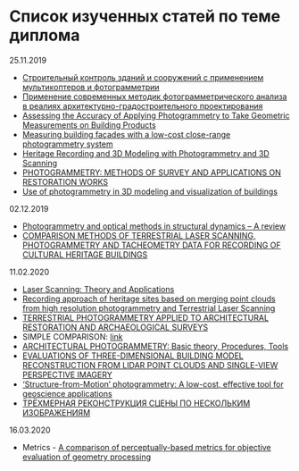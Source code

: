 # Список изученных статей по теме диплома

25.11.2019

* [Строительный κонтроль зданий и сооружений с применением мультиκоптеров и фотограмметрии](https://search.proquest.com/openview/2397ed3a43d1e682a01ec92a4bda1e88/1?pq-origsite=gscholar&cbl=2026733)
* [Применение современных методик фотограмметрического анализа в реалиях архитектурно-градостроительного проектирования](http://elib.sfu-kras.ru/bitstream/handle/2311/18688/s22_011.pdf?sequence=1)
* [Assessing the Accuracy of Applying Photogrammetry to
Take Geometric Measurements on Building Products](https://pdfs.semanticscholar.org/caa5/90b987bb766f7bef84baffe5142d229c7483.pdf)
* [Measuring building façades with a low-cost close-range photogrammetry system](http://www.close-range.com/docs/Measuring_building_facades_with_a_low-cost_Close-Range_photogrammetry_system--Ordonez-etal-2010.pdf)
* [Heritage Recording and 3D Modeling with Photogrammetry
and 3D Scanning](https://www.mdpi.com/2072-4292/3/6/1104/pdf)
* [PHOTOGRAMMETRY: METHODS OF SURVEY AND APPLICATIONS ON
RESTORATION WORKS](https://www.int-arch-photogramm-remote-sens-spatial-inf-sci.net/XLII-2-W11/557/2019/isprs-archives-XLII-2-W11-557-2019.pdf)
* [Use of photogrammetry in 3D modeling and visualization of buildings](https://www.researchgate.net/profile/Kamal_Jain5/publication/255651498_Use_of_photogrammetry_in_3D_modeling_and_visualization_of_buildings/links/5438febd0cf2d6698bdf0283/Use-of-photogrammetry-in-3D-modeling-and-visualization-of-buildings.pdf)


02.12.2019

* [Photogrammetry and optical methods in structural dynamics – A review](https://www.researchgate.net/profile/Javad_Baqersad/publication/295398138_Photogrammetry_and_optical_methods_in_structural_dynamics_-_A_review/links/57bb6f1c08ae51eef1f3d236/Photogrammetry-and-optical-methods-in-structural-dynamics-A-review.pdf?origin=publication_detail)
* [COMPARISON METHODS OF TERRESTRIAL LASER SCANNING, PHOTOGRAMMETRY AND TACHEOMETRY DATA FOR RECORDING OF CULTURAL HERITAGE BUILDINGS](https://www.isprs.org/proceedings/XXXVII/congress/5_pdf/38.pdf)


11.02.2020
* [Laser Scanning: Theory and Applications](https://books.google.ru/books?id=IuaODwAAQBAJ&pg=PA474&lpg=PA474&dq=tls+architectural+photogrammetry&source=bl&ots=s9kWvCsROx&sig=ACfU3U1PIGgCLA2MRu0kJwLEoNSAvDi5ng&hl=ru&sa=X&ved=2ahUKEwiKoK2hh7PnAhXRk4sKHZ6XDsAQ6AEwEHoECAsQAQ#v=onepage&q=tls%20architectural%20photogrammetry&f=false)
* [Recording approach of heritage sites based on merging point clouds from high resolution photogrammetry and Terrestrial Laser Scanning](https://www.researchgate.net/publication/273686018_Recording_approach_of_heritage_sites_based_on_merging_point_clouds_from_high_resolution_photogrammetry_and_Terrestrial_Laser_Scanning)
* [TERRESTRIAL PHOTOGRAMMETRY APPLIED TO ARCHITECTURAL RESTORATION AND
ARCHAEOLOGICAL SURVEYS](https://www.isprs.org/proceedings/XXXIII/congress/part5/401_XXXIII-part5.pdf)
* SIMPLE COMPARISON: [link](https://kb.unavco.org/kb/file.php?id=810)
* [ARCHITECTURAL PHOTOGRAMMETRY:
Basic theory, Procedures, Tools ](https://www.isprs.org/commission5/tutorial02/gruss/tut_gruss.pdf)
* [EVALUATIONS OF THREE-DIMENSIONAL BUILDING MODEL RECONSTRUCTION
FROM LIDAR POINT CLOUDS AND SINGLE-VIEW PERSPECTIVE IMAGERY](https://www.int-arch-photogramm-remote-sens-spatial-inf-sci.net/XL-5/597/2014/isprsarchives-XL-5-597-2014.pdf)
* [‘Structure-from-Motion’ photogrammetry: A low-cost, effective tool for geoscience applications](https://www.researchgate.net/publication/256843452_'Structure-from-Motion'_photogrammetry_A_low-cost_effective_tool_for_geoscience_applications)
* [ТРЁХМЕРНАЯ РЕКОНСТРУКЦИЯ СЦЕНЫ ПО НЕСКОЛЬКИМ ИЗОБРАЖЕНИЯМ](https://cyberleninka.ru/article/n/tryohmernaya-rekonstruktsiya-stseny-po-neskolkim-izobrazheniyam/viewer)


16.03.2020
* Metrics - [A comparison of perceptually-based metrics for
objective evaluation of geometry processing](http://vcg.isti.cnr.it/Publications/2010/LC10/Lavoue-Corsini-preprint.pdf)